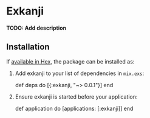 # Exkanji

**TODO: Add description**

## Installation

If [available in Hex](https://hex.pm/docs/publish), the package can be installed as:

  1. Add exkanji to your list of dependencies in `mix.exs`:

        def deps do
          [{:exkanji, "~> 0.0.1"}]
        end

  2. Ensure exkanji is started before your application:

        def application do
          [applications: [:exkanji]]
        end

